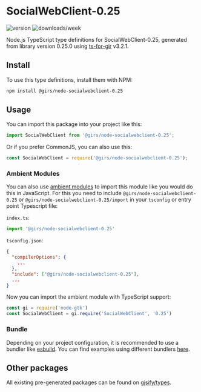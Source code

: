 
# SocialWebClient-0.25

![version](https://img.shields.io/npm/v/@girs/node-socialwebclient-0.25)
![downloads/week](https://img.shields.io/npm/dw/@girs/node-socialwebclient-0.25)


Node.js TypeScript type definitions for SocialWebClient-0.25, generated from library version 0.25.0 using [ts-for-gir](https://github.com/gjsify/ts-for-gir) v3.2.1.


## Install

To use this type definitions, install them with NPM:
```bash
npm install @girs/node-socialwebclient-0.25
```

## Usage

You can import this package into your project like this:
```ts
import SocialWebClient from '@girs/node-socialwebclient-0.25';
```

Or if you prefer CommonJS, you can also use this:
```ts
const SocialWebClient = require('@girs/node-socialwebclient-0.25');
```

### Ambient Modules

You can also use [ambient modules](https://github.com/gjsify/ts-for-gir/tree/main/packages/cli#ambient-modules) to import this module like you would do this in JavaScript.
For this you need to include `@girs/node-socialwebclient-0.25` or `@girs/node-socialwebclient-0.25/import` in your `tsconfig` or entry point Typescript file:

`index.ts`:
```ts
import '@girs/node-socialwebclient-0.25'
```

`tsconfig.json`:
```json
{
  "compilerOptions": {
    ...
  },
  "include": ["@girs/node-socialwebclient-0.25"],
  ...
}
```

Now you can import the ambient module with TypeScript support: 

```ts
const gi = require('node-gtk')
const SocialWebClient = gi.require('SocialWebClient', '0.25')
```


### Bundle

Depending on your project configuration, it is recommended to use a bundler like [esbuild](https://esbuild.github.io/). You can find examples using different bundlers [here](https://github.com/gjsify/ts-for-gir/tree/main/examples).

## Other packages

All existing pre-generated packages can be found on [gjsify/types](https://github.com/gjsify/types).

